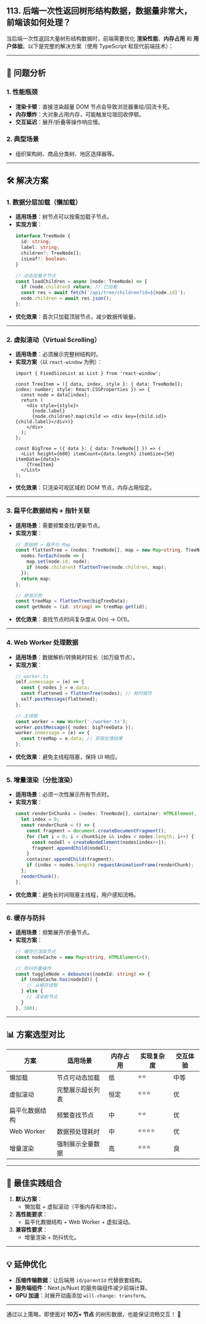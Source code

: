 ## 113. 后端一次性返回树形结构数据，数据量非常大，前端该如何处理？

当后端一次性返回大量树形结构数据时，前端需要优化 **渲染性能**、**内存占用** 和 **用户体验**。以下是完整的解决方案（使用 TypeScript 和现代前端技术）：

---

## 🌳 **问题分析**
### 1. **性能瓶颈**
- **渲染卡顿**：直接渲染超量 DOM 节点会导致浏览器重绘/回流卡死。
- **内存爆炸**：大对象占用内存，可能触发垃圾回收停顿。
- **交互延迟**：展开/折叠等操作响应慢。

### 2. **典型场景**
- 组织架构树、商品分类树、地区选择器等。

---

## 🛠 **解决方案**
### 1. **数据分层加载（懒加载）**
- **适用场景**：树节点可以按需加载子节点。
- **实现方案**：
  ```typescript
  interface TreeNode {
    id: string;
    label: string;
    children?: TreeNode[];
    isLeaf?: boolean;
  }

  // 动态加载子节点
  const loadChildren = async (node: TreeNode) => {
    if (node.children) return; // 已加载
    const res = await fetch(`/api/tree/children?id=${node.id}`);
    node.children = await res.json();
  };
  ```
- **优化效果**：首次只加载顶层节点，减少数据传输量。

---

### 2. **虚拟滚动（Virtual Scrolling）**
- **适用场景**：必须展示完整树结构时。
- **实现方案**（以 `react-window` 为例）：
  ```tsx
  import { FixedSizeList as List } from 'react-window';

  const TreeItem = ({ data, index, style }: { data: TreeNode[]; index: number; style: React.CSSProperties }) => {
    const node = data[index];
    return (
      <div style={style}>
        {node.label}
        {node.children?.map(child => <div key={child.id}>{child.label}</div>)}
      </div>
    );
  };

  const BigTree = ({ data }: { data: TreeNode[] }) => (
    <List height={600} itemCount={data.length} itemSize={50} itemData={data}>
      {TreeItem}
    </List>
  );
  ```
- **优化效果**：只渲染可视区域的 DOM 节点，内存占用恒定。

---

### 3. **扁平化数据结构 + 指针关联**
- **适用场景**：需要频繁查找/更新节点。
- **实现方案**：
  ```typescript
  // 原始树 → 扁平化 Map
  const flattenTree = (nodes: TreeNode[], map = new Map<string, TreeNode>()) => {
    nodes.forEach(node => {
      map.set(node.id, node);
      if (node.children) flattenTree(node.children, map);
    });
    return map;
  };

  // 使用示例
  const treeMap = flattenTree(bigTreeData);
  const getNode = (id: string) => treeMap.get(id);
  ```
- **优化效果**：查找节点时间复杂度从 O(n) → O(1)。

---

### 4. **Web Worker 处理数据**
- **适用场景**：数据解析/转换耗时较长（如万级节点）。
- **实现方案**：
  ```typescript
  // worker.ts
  self.onmessage = (e) => {
    const { nodes } = e.data;
    const flattened = flattenTree(nodes); // 耗时操作
    self.postMessage(flattened);
  };

  // 主线程
  const worker = new Worker('./worker.ts');
  worker.postMessage({ nodes: bigTreeData });
  worker.onmessage = (e) => {
    const treeMap = e.data; // 获取处理结果
  };
  ```
- **优化效果**：避免主线程阻塞，保持 UI 响应。

---

### 5. **增量渲染（分批渲染）**
- **适用场景**：必须一次性展示所有节点时。
- **实现方案**：
  ```typescript
  const renderInChunks = (nodes: TreeNode[], container: HTMLElement, chunkSize = 100) => {
    let index = 0;
    const renderChunk = () => {
      const fragment = document.createDocumentFragment();
      for (let i = 0; i < chunkSize && index < nodes.length; i++) {
        const nodeEl = createNodeElement(nodes[index++]);
        fragment.appendChild(nodeEl);
      }
      container.appendChild(fragment);
      if (index < nodes.length) requestAnimationFrame(renderChunk);
    };
    renderChunk();
  };
  ```
- **优化效果**：避免长时间阻塞主线程，用户感知流畅。

---

### 6. **缓存与防抖**
- **适用场景**：频繁展开/折叠节点。
- **实现方案**：
  ```typescript
  // 缓存已渲染节点
  const nodeCache = new Map<string, HTMLElement>();

  // 防抖折叠操作
  const toggleNode = debounce((nodeId: string) => {
    if (nodeCache.has(nodeId)) {
      // 从缓存读取
    } else {
      // 渲染新节点
    }
  }, 300);
  ```

---

## 📊 **方案选型对比**
| **方案**               | 适用场景                  | 内存占用 | 实现复杂度 | 交互体验 |
|------------------------|--------------------------|----------|------------|----------|
| 懒加载                | 节点可动态加载          | 低       | ⭐⭐         | 中等      |
| 虚拟滚动              | 完整展示超长列表        | 恒定     | ⭐⭐⭐        | 优       |
| 扁平化数据结构        | 频繁查找节点            | 中       | ⭐⭐         | 优       |
| Web Worker            | 数据预处理耗时          | 中       | ⭐⭐⭐⭐       | 优       |
| 增量渲染              | 强制展示全量数据        | 高       | ⭐⭐⭐        | 良       |

---

## 🎯 **最佳实践组合**
1. **默认方案**：
    - 懒加载 + 虚拟滚动（平衡内存和体验）。
2. **高性能要求**：
    - 扁平化数据结构 + Web Worker + 虚拟滚动。
3. **兼容性要求**：
    - 增量渲染 + 防抖优化。

---

## 💡 **延伸优化**
- **压缩传输数据**：让后端用 `id/parentId` 代替嵌套结构。
- **服务端组件**：Next.js/Nuxt 的服务端组件减少前端计算。
- **GPU 加速**：对展开动画添加 `will-change: transform`。

---

通过以上策略，即使面对 **10万+ 节点** 的树形数据，也能保证流畅交互！ 🚀